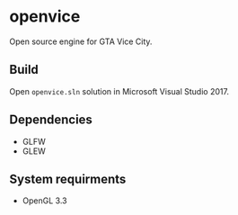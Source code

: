 # openvice
Open source engine for GTA Vice City.

## Build 
Open `openvice.sln` solution in Microsoft Visual Studio 2017.

## Dependencies
* GLFW
* GLEW

## System requirments
* OpenGL 3.3